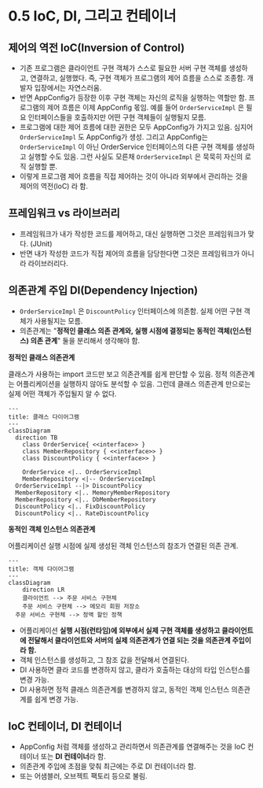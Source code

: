# 0.5 IoC, DI, 그리고 컨테이너

## 제어의 역전 IoC(Inversion of Control)

- 기존 프로그램은 클라이언트 구현 객체가 스스로 필요한 서버 구현 객체를 생성하고, 연결하고, 실행했다. 즉, 구현 객체가 프로그램의 제어 흐름을 스스로 조종함. 개발자 입장에서는 자연스러움.
- 반면 AppConfig가 등장한 이후 구현 객체는 자신의 로직을 실행하는 역할만 함. 프로그램의 제어 흐름은 이제 AppConfig 몫임. 예를 들어 `OrderServiceImpl` 은 필요 인터페이스들을 호출하지만 어떤 구현 객체들이 실행될지 모름.
- 프로그램에 대한 제어 흐름에 대한 권한은 모두 AppConfig가 가지고 있음. 심지어 `OrderServiceImpl` 도 AppConfig가 생성. 그리고 AppConfig는 `OrderServiceImpl` 이 아닌 OrderService 인터페이스의 다른 구현 객체를 생성하고 실행할 수도 있음. 그런 사실도 모른채 `OrderServiceImpl` 은 묵묵히 자신의 로직 실행할 뿐.
- 이렇게 프로그램 제어 흐름을 직접 제어하는 것이 아니라 외부에서 관리하는 것을 제어의 역전(IoC) 라 함.

## 프레임워크 vs 라이브러리

- 프레임워크가 내가 작성한 코드를 제어하고, 대신 실행하면 그것은 프레임워크가 맞다. (JUnit)
- 반면 내가 작성한 코드가 직접 제어의 흐름을 담당한다면 그것은 프레임워크가 아니라 라이브러리다.

## 의존관계 주입 DI(Dependency Injection)

- `OrderServiceImpl` 은 `DiscountPolicy` 인터페이스에 의존함. 실제 어떤 구현 객체가 사용될지는 모름.
- 의존관계는 "**정적인 클래스 의존 관계와, 실행 시점에 결정되는 동적인 객체(인스턴스) 의존 관계**" 둘을 분리해서 생각해야 함.

**정적인 클래스 의존관계**

클래스가 사용하는 import 코드만 보고 의존관계를 쉽게 판단할 수 있음. 정적 의존관계는 어플리케이션을 실행하지 않아도 분석할 수 있음. 그런데 클래스 의존관계 만으로는 실제 어떤 객체가 주입될지 알 수 없다.

```mermaid
---
title: 클래스 다이어그램
---
classDiagram
  direction TB
	class OrderService{ <<interface>> }
	class MemberRepository { <<interface>> }
	class DiscountPolicy { <<interface>> }
	
	OrderService <|.. OrderServiceImpl
	MemberRepository <|-- OrderServiceImpl
  OrderServiceImpl --|> DiscountPolicy
  MemberRepository <|.. MemoryMemberRepository
  MemberRepository <|.. DbMemberRepository
  DiscountPolicy <|.. FixDiscountPolicy
  DiscountPolicy <|.. RateDiscountPolicy
```

**동적인 객체 인스턴스 의존관계**

어플리케이션 실행 시점에 실제 생성된 객체 인스턴스의 참조가 연결된 의존 관계.

```mermaid
---
title: 객체 다이어그램
---
classDiagram
	direction LR
	클라이언트 --> 주문 서비스 구현체
	주문 서비스 구현체 --> 메모리 회원 저장소
  주문 서비스 구현체 --> 정액 할인 정책
```

- 어플리케이션 **실행 시점(런타임)에 외부에서 실제 구현 객체를 생성하고 클라이언트에 전달해서 클라이언트와 서버의 실제 의존관계가 연결 되는 것을 의존관계 주입이라 함.**
- 객체 인스턴스를 생성하고, 그 참조 값을 전달해서 연결된다.
- DI 사용하면 클라 코드를 변경하지 않고, 클라가 호출하는 대상의 타입 인스턴스를 변경 가능.
- DI 사용하면 정적 클래스 의존관계를 변경하지 않고, 동적인 객체 인스턴스 의존관계를 쉽게 변경 가능.

## IoC 컨테이너, DI 컨테이너

- AppConfig 처럼 객체를 생성하고 관리하면서 의존관계를 연결해주는 것을 IoC 컨테이너 또는 **DI 컨테이너**라 함.
- 의존관계 주입에 초점을 맞춰 최근에는 주로 DI 컨테이너라 함.
- 또는 어샘블러, 오브젝트 팩토리 등으로 불림.
